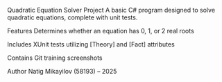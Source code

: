 Quadratic Equation Solver Project
A basic C# program designed to solve quadratic equations, complete with unit tests.

Features
Determines whether an equation has 0, 1, or 2 real roots

Includes XUnit tests utilizing [Theory] and [Fact] attributes

Contains Git training screenshots

Author
Natig Mikayilov (58193) – 2025
